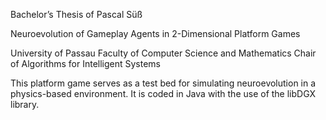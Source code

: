 Bachelor’s Thesis of Pascal Süß

Neuroevolution of Gameplay Agents in 2-Dimensional Platform Games

University of Passau
Faculty of Computer Science and Mathematics
Chair of Algorithms for Intelligent Systems

This platform game serves as a test bed for simulating neuroevolution in a physics-based environment. 
It is coded in Java with the use of the libDGX library.
